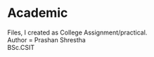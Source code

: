 # Academic
Files, I created as College Assignment/practical.
<br>
Author = Prashan Shrestha
<br>
BSc.CSIT 

